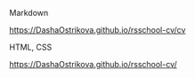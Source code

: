 Markdown

https://DashaOstrikova.github.io/rsschool-cv/cv

HTML, CSS

https://DashaOstrikova.github.io/rsschool-cv/
